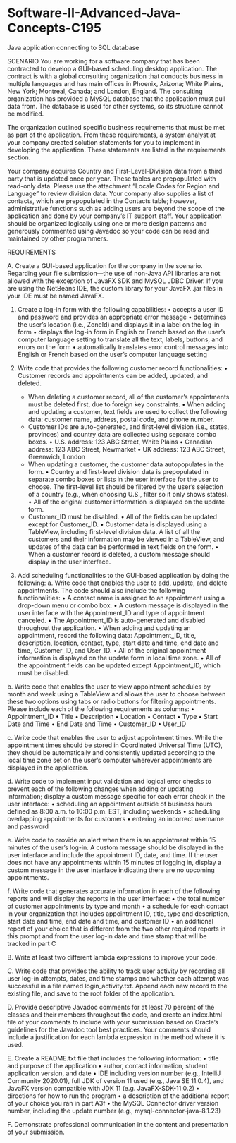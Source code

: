 # Software-II-Advanced-Java-Concepts-C195
Java application connecting to SQL database

SCENARIO
You are working for a software company that has been contracted to develop a GUI-based scheduling desktop application. The contract is with a global consulting organization that conducts business in multiple languages and has main offices in Phoenix, Arizona; White Plains, New York; Montreal, Canada; and London, England. The consulting organization has provided a MySQL database that the application must pull data from. The database is used for other systems, so its structure cannot be modified.

The organization outlined specific business requirements that must be met as part of the application. From these requirements, a system analyst at your company created solution statements for you to implement in developing the application. These statements are listed in the requirements section.

Your company acquires Country and First-Level-Division data from a third party that is updated once per year. These tables are prepopulated with read-only data. Please use the attachment “Locale Codes for Region and Language” to review division data. Your company also supplies a list of contacts, which are prepopulated in the Contacts table; however, administrative functions such as adding users are beyond the scope of the application and done by your company’s IT support staff. Your application should be organized logically using one or more design patterns and generously commented using Javadoc so your code can be read and maintained by other programmers.


REQUIREMENTS

A. Create a GUI-based application for the company in the scenario. Regarding your file submission—the use of non-Java API libraries are not allowed with the exception of JavaFX SDK and MySQL JDBC Driver. If you are using the NetBeans IDE, the custom library for your JavaFX .jar files in your IDE must be named JavaFX.
   1. Create a log-in form with the following capabilities:
      • accepts a user ID and password and provides an appropriate error message
      • determines the user’s location (i.e., ZoneId) and displays it in a label on the log-in form
      • displays the log-in form in English or French based on the user’s computer language setting to translate all the text, labels, buttons, and errors on the form
      • automatically translates error control messages into English or French based on the user’s computer language setting

   2. Write code that provides the following customer record functionalities:
      • Customer records and appointments can be added, updated, and deleted.
         - When deleting a customer record, all of the customer’s appointments must be deleted first, due to foreign key constraints.
      • When adding and updating a customer, text fields are used to collect the following data: customer name, address, postal code, and phone number.
         - Customer IDs are auto-generated, and first-level division (i.e., states, provinces) and country data are collected using separate combo boxes.
      • U.S. address: 123 ABC Street, White Plains
      • Canadian address: 123 ABC Street, Newmarket
      • UK address: 123 ABC Street, Greenwich, London
         - When updating a customer, the customer data autopopulates in the form.
      • Country and first-level division data is prepopulated in separate combo boxes or lists in the user interface for the user to choose. The first-level list should be filtered by the user’s selection of a country (e.g., when choosing U.S., filter so it only shows states).
      • All of the original customer information is displayed on the update form.
         - Customer_ID must be disabled.
      • All of the fields can be updated except for Customer_ID.
      • Customer data is displayed using a TableView, including first-level division data. A list of all the customers and their information may be viewed in a TableView, and updates of the data can be performed in text fields on the form.
      • When a customer record is deleted, a custom message should display in the user interface.

   3. Add scheduling functionalities to the GUI-based application by doing the following:
      a. Write code that enables the user to add, update, and delete appointments. The code should also include the following functionalities:
         • A contact name is assigned to an appointment using a drop-down menu or combo box.
         • A custom message is displayed in the user interface with the Appointment_ID and type of appointment canceled.
         • The Appointment_ID is auto-generated and disabled throughout the application.
         • When adding and updating an appointment, record the following data: Appointment_ID, title, description, location, contact, type, start date and time, end date and time, Customer_ID, and User_ID.
         • All of the original appointment information is displayed on the update form in local time zone.
         • All of the appointment fields can be updated except Appointment_ID, which must be disabled.

   b. Write code that enables the user to view appointment schedules by month and week using a TableView and allows the user to choose between these two options using tabs or radio buttons for filtering appointments. Please include each of the following requirements as columns:
      • Appointment_ID
      • Title
      • Description
      • Location
      • Contact
      • Type
      • Start Date and Time
      • End Date and Time
      • Customer_ID
      • User_ID

   c. Write code that enables the user to adjust appointment times. While the appointment times should be stored in Coordinated Universal Time (UTC), they should be automatically and consistently updated according to the local time zone set on the user’s computer wherever appointments are displayed in the application.

   d. Write code to implement input validation and logical error checks to prevent each of the following changes when adding or updating information; display a custom message specific for each error check in the user interface:
      • scheduling an appointment outside of business hours defined as 8:00 a.m. to 10:00 p.m. EST, including weekends
      • scheduling overlapping appointments for customers
      • entering an incorrect username and password

   e. Write code to provide an alert when there is an appointment within 15 minutes of the user’s log-in. A custom message should be displayed in the user interface and include the appointment ID, date, and time. If the user does not have any appointments within 15 minutes of logging in, display a custom message in the user interface indicating there are no upcoming appointments.

   f. Write code that generates accurate information in each of the following reports and will display the reports in the user interface:
      • the total number of customer appointments by type and month
      • a schedule for each contact in your organization that includes appointment ID, title, type and description, start date and time, end date and time, and customer ID
      • an additional report of your choice that is different from the two other required reports in this prompt and from the user log-in date and time stamp that will be tracked in part C

B. Write at least two different lambda expressions to improve your code.

C. Write code that provides the ability to track user activity by recording all user log-in attempts, dates, and time stamps and whether each attempt was successful in a file named login_activity.txt. Append each new record to the existing file, and save to the root folder of the application.

D. Provide descriptive Javadoc comments for at least 70 percent of the classes and their members throughout the code, and create an index.html file of your comments to include with your submission based on Oracle’s guidelines for the Javadoc tool best practices. Your comments should include a justification for each lambda expression in the method where it is used.

E. Create a README.txt file that includes the following information:
   • title and purpose of the application
   • author, contact information, student application version, and date
   • IDE including version number (e.g., IntelliJ Community 2020.01), full JDK of version 11 used (e.g., Java SE 11.0.4), and JavaFX version compatible with JDK 11 (e.g. JavaFX-SDK-11.0.2)
   • directions for how to run the program
   • a description of the additional report of your choice you ran in part A3f
   • the MySQL Connector driver version number, including the update number (e.g., mysql-connector-java-8.1.23)

F. Demonstrate professional communication in the content and presentation of your submission.
